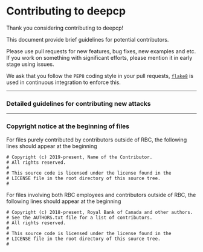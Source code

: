# Contributing to deepcp

Thank you considering contributing to deepcp!

This document provide brief guidelines for potential contributors.

Please use pull requests for new features, bug fixes, new examples and etc. If you work on something with significant
efforts, please mention it in early stage using issues.

We ask that you follow the `PEP8` coding style in your pull requests, [`flake8`](http://flake8.pycqa.org/) is used in
continuous integration to enforce this.

---

### Detailed guidelines for contributing new attacks

---

### Copyright notice at the beginning of files

For files purely contributed by contributors outside of RBC, the following lines should appear at the beginning

```
# Copyright (c) 2019-present, Name of the Contributor.
# All rights reserved.
#
# This source code is licensed under the license found in the
# LICENSE file in the root directory of this source tree.
#
```

For files involving both RBC employees and
contributors outside of RBC, the following lines should appear at the beginning

```
# Copyright (c) 2018-present, Royal Bank of Canada and other authors.
# See the AUTHORS.txt file for a list of contributors.
# All rights reserved.
#
# This source code is licensed under the license found in the
# LICENSE file in the root directory of this source tree.
#
```
